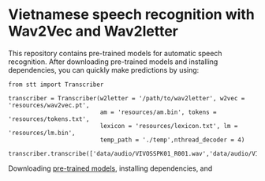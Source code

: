 # Vietnamese speech recognition with Wav2Vec and Wav2letter
This repository contains pre-trained models for automatic speech recognition. After downloading pre-trained models and installing dependencies, you can quickly make predictions by using:

```
from stt import Transcriber

transcriber = Transcriber(w2letter = '/path/to/wav2letter', w2vec = 'resources/wav2vec.pt', 
                          am = 'resources/am.bin', tokens = 'resources/tokens.txt', 
                          lexicon = 'resources/lexicon.txt', lm = 'resources/lm.bin',
                          temp_path = './temp',nthread_decoder = 4)

transcriber.transcribe(['data/audio/VIVOSSPK01_R001.wav','data/audio/VIVOSSPK01_R002.wav'])
```




Downloading [pre-trained models](https://drive.google.com/file/d/1q7ReoRT9yeDxVm8Xj521n-c-bIhgcBwU/view?usp=sharing), installing dependencies, and


